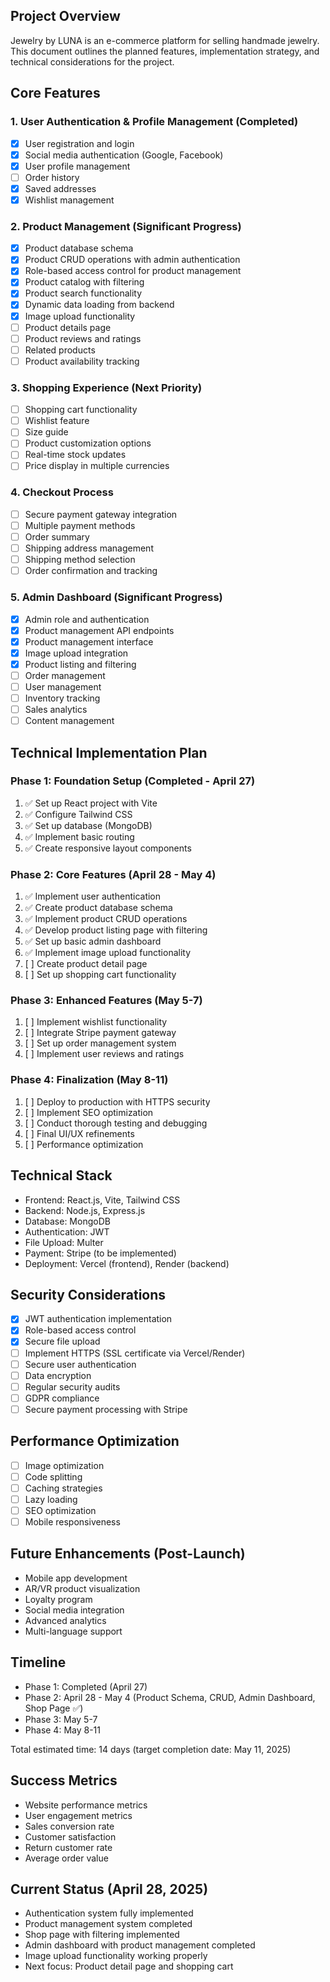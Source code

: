 ## Project Overview
Jewelry by LUNA is an e-commerce platform for selling handmade jewelry. This document outlines the planned features, implementation strategy, and technical considerations for the project.

## Core Features

### 1. User Authentication & Profile Management (Completed)
- [x] User registration and login
- [x] Social media authentication (Google, Facebook)
- [x] User profile management
- [ ] Order history
- [x] Saved addresses
- [x] Wishlist management

### 2. Product Management (Significant Progress)
- [x] Product database schema
- [x] Product CRUD operations with admin authentication
- [x] Role-based access control for product management
- [x] Product catalog with filtering
- [x] Product search functionality
- [x] Dynamic data loading from backend
- [x] Image upload functionality
- [ ] Product details page
- [ ] Product reviews and ratings
- [ ] Related products
- [ ] Product availability tracking

### 3. Shopping Experience (Next Priority)
- [ ] Shopping cart functionality
- [ ] Wishlist feature
- [ ] Size guide
- [ ] Product customization options
- [ ] Real-time stock updates
- [ ] Price display in multiple currencies

### 4. Checkout Process
- [ ] Secure payment gateway integration 
- [ ] Multiple payment methods
- [ ] Order summary
- [ ] Shipping address management
- [ ] Shipping method selection
- [ ] Order confirmation and tracking

### 5. Admin Dashboard (Significant Progress)
- [x] Admin role and authentication
- [x] Product management API endpoints
- [x] Product management interface
- [x] Image upload integration
- [x] Product listing and filtering
- [ ] Order management
- [ ] User management
- [ ] Inventory tracking
- [ ] Sales analytics
- [ ] Content management

## Technical Implementation Plan

### Phase 1: Foundation Setup (Completed - April 27)
1. ✅ Set up React project with Vite
2. ✅ Configure Tailwind CSS
3. ✅ Set up database (MongoDB)
4. ✅ Implement basic routing
5. ✅ Create responsive layout components

### Phase 2: Core Features (April 28 - May 4)
1. ✅ Implement user authentication
2. ✅ Create product database schema
3. ✅ Implement product CRUD operations
4. ✅ Develop product listing page with filtering
5. ✅ Set up basic admin dashboard
6. ✅ Implement image upload functionality
7. [ ] Create product detail page
8. [ ] Set up shopping cart functionality

### Phase 3: Enhanced Features (May 5-7)
1. [ ] Implement wishlist functionality
2. [ ] Integrate Stripe payment gateway
3. [ ] Set up order management system
4. [ ] Implement user reviews and ratings

### Phase 4: Finalization (May 8-11)
1. [ ] Deploy to production with HTTPS security
2. [ ] Implement SEO optimization
3. [ ] Conduct thorough testing and debugging
4. [ ] Final UI/UX refinements
5. [ ] Performance optimization

## Technical Stack
- Frontend: React.js, Vite, Tailwind CSS
- Backend: Node.js, Express.js
- Database: MongoDB
- Authentication: JWT
- File Upload: Multer
- Payment: Stripe (to be implemented)
- Deployment: Vercel (frontend), Render (backend)

## Security Considerations
- [x] JWT authentication implementation
- [x] Role-based access control
- [x] Secure file upload
- [ ] Implement HTTPS (SSL certificate via Vercel/Render)
- [ ] Secure user authentication
- [ ] Data encryption
- [ ] Regular security audits
- [ ] GDPR compliance
- [ ] Secure payment processing with Stripe

## Performance Optimization
- [ ] Image optimization
- [ ] Code splitting
- [ ] Caching strategies
- [ ] Lazy loading
- [ ] SEO optimization
- [ ] Mobile responsiveness

## Future Enhancements (Post-Launch)
- Mobile app development
- AR/VR product visualization
- Loyalty program
- Social media integration
- Advanced analytics
- Multi-language support

## Timeline
- Phase 1: Completed (April 27)
- Phase 2: April 28 - May 4 (Product Schema, CRUD, Admin Dashboard, Shop Page ✅)
- Phase 3: May 5-7
- Phase 4: May 8-11

Total estimated time: 14 days (target completion date: May 11, 2025)

## Success Metrics
- Website performance metrics
- User engagement metrics
- Sales conversion rate
- Customer satisfaction
- Return customer rate
- Average order value

## Current Status (April 28, 2025)
- Authentication system fully implemented
- Product management system completed
- Shop page with filtering implemented
- Admin dashboard with product management completed
- Image upload functionality working properly
- Next focus: Product detail page and shopping cart